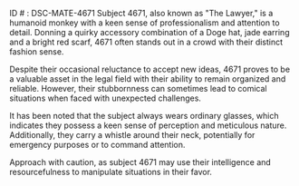ID # : DSC-MATE-4671
Subject 4671, also known as "The Lawyer," is a humanoid monkey with a keen sense of professionalism and attention to detail. Donning a quirky accessory combination of a Doge hat, jade earring and a bright red scarf, 4671 often stands out in a crowd with their distinct fashion sense.

Despite their occasional reluctance to accept new ideas, 4671 proves to be a valuable asset in the legal field with their ability to remain organized and reliable. However, their stubbornness can sometimes lead to comical situations when faced with unexpected challenges.

It has been noted that the subject always wears ordinary glasses, which indicates they possess a keen sense of perception and meticulous nature. Additionally, they carry a whistle around their neck, potentially for emergency purposes or to command attention.

Approach with caution, as subject 4671 may use their intelligence and resourcefulness to manipulate situations in their favor.